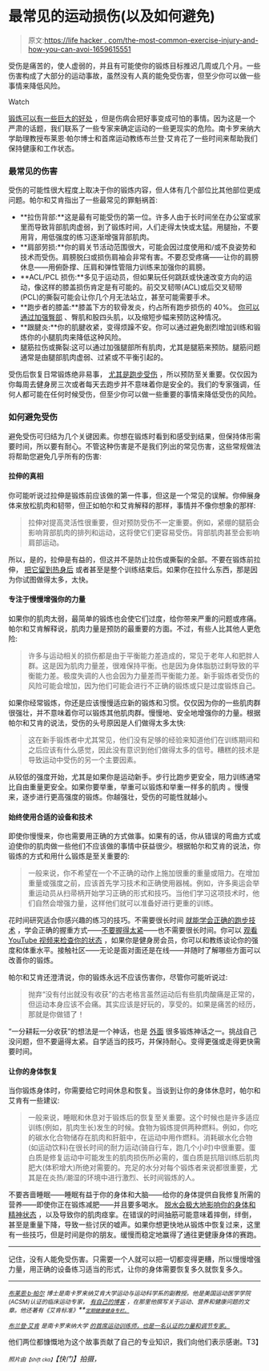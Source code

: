# 最常见的运动损伤(以及如何避免)

> 原文:[https://life hacker . com/the-most-common-exercise-injury-and-how-you-can-avoi-1659615551](https://lifehacker.com/the-most-common-exercise-injuries-and-how-you-can-avoi-1659615551)

受伤是痛苦的，使人虚弱的，并且有可能使你的锻炼目标推迟几周或几个月。一些伤害构成了大部分的运动事故，虽然没有人真的能免受伤害，但至少你可以做一些事情来降低风险。

Watch

[锻炼可以有一些巨大的好处](https://lifehacker.com/top-10-reasons-to-exercise-regularly-besides-losing-we-1473616982) ，但是伤病会把好事变成可怕的事情。因为这是一个严肃的话题，我们联系了一些专家来确定运动的一些更现实的危险。南卡罗来纳大学助理教授布莱恩·帕尔博士和首席运动教练布兰登·艾肯花了一些时间来帮助我们保持健康和工作状态。

### **最常见的伤害**

受伤的可能性很大程度上取决于你的锻炼内容，但人体有几个部位比其他部位更成问题。帕尔和艾肯指出了一些最常见的罪魁祸首:

*   **拉伤背部:**这是最有可能受伤的第一位。许多人由于长时间坐在办公室或家里而导致背部肌肉虚弱，到了锻炼时间，人们走得太快或太猛。用腿抬，不要用背，用低强度的练习逐渐增强背部肌肉。
*   **肩部劳损:**你的肩关节活动范围很大，可能会因过度使用和/或不良姿势和技术而受伤。肩膀脱臼或损伤肩袖会非常有害。不要忍受疼痛——让你的肩膀休息——用俯卧撑、压肩和弹性管阻力训练来加强你的肩膀。
*   **ACL/PCL 损伤:**多见于运动员，但如果玩任何跳跃或快速改变方向的运动，像这样的膝盖损伤肯定是有可能的。前交叉韧带(ACL)或后交叉韧带(PCL)的撕裂可能会让你几个月无法站立，甚至可能需要手术。
*   **跑步者的膝盖:**膝盖下方的软骨发炎，约占所有跑步损伤的 40%。 [你可以通过加强臀部](http://www.runnersworld.com/health/big-7-body-breakdowns?page=single) 、臀肌和股四头肌，以及缩短步幅来预防这种情况。
*   **跟腱炎:**你的肌腱收紧，变得烦躁不安。你可以通过避免剧烈增加训练和锻炼你的小腿肌肉来降低这种风险。
*   腿筋拉伤或撕裂:这可以通过加强腿部所有肌肉，尤其是腿筋来预防。腿筋问题通常是由腿部肌肉虚弱、过紧或不平衡引起的。

受伤后恢复日常锻炼绝非易事， [尤其是跑步受伤](https://lifehacker.com/how-to-return-to-running-after-an-injury-1553063140) ，所以预防至关重要。仅仅因为你每周去健身房三次或者每天去跑步并不意味着你是安全的。我们的专家强调，任何人都可能在任何时候受伤，但至少你可以做一些重要的事情来降低受伤的风险。

### **如何避免受伤**

避免受伤可归结为几个关键因素。你想在锻炼时看到和感受到结果，但保持体形需要时间，所以要有耐心。不管这种伤害是不是我们列出的常见伤害，这些常规做法将帮助您避免几乎所有的伤害:

#### **拉伸的真相**

你可能听说过拉伸是锻炼前应该做的第一件事，但这是一个常见的误解。你伸展身体来放松肌肉和韧带，但正如帕尔和艾肯解释的那样，事情并不像你想象的那样:

> 拉伸对提高灵活性很重要，但对预防受伤不一定重要。例如，紧绷的腿筋会影响背部肌肉的排列和运动，这将使它们更容易受伤。背部肌肉甚至会影响肩部运动。

所以，是的，拉伸是有益的，但这并不是防止拉伤或撕裂的全部。不要在锻炼前拉伸， [把它留到热身后](https://lifehacker.com/the-right-way-to-warm-up-for-your-workout-1642879389) 或者甚至是整个训练结束后。如果你在拉什么东西，那是因为你试图做得太多，太快。

#### **专注于慢慢增强你的力量**

如果你的肌肉太弱，最简单的锻炼也会使它们过度，给你带来严重的问题或疼痛。帕尔和艾肯解释说，肌肉力量是预防的最重要的方面。不过，有些人比其他人更危险:

> 许多与运动相关的损伤都是由于平衡能力差造成的，常见于老年人和肥胖人群。这是因为肌肉力量差，很难保持平衡。也是因为身体脂肪过剩导致的平衡能力差。极度失调的人也会因为力量差而平衡能力差。新手锻炼者受伤的风险可能会增加，因为他们可能会进行不正确的锻炼或只是过度锻炼自己。

如果你经常锻炼，你还是应该慢慢适应新的锻炼和习惯。仅仅因为你的一些肌肉群很强壮，并不意味着你可以锻炼其他肌肉群。慢慢地、安全地增强你的力量。根据帕尔和艾肯的说法，受伤的头号原因是人们做得太多太快:

> 这在新手锻炼者中尤其常见，他们没有足够的经验来知道他们在训练期间和之后应该有什么感觉，因此没有意识到他们做得太多的信号。糟糕的技术是导致运动中受伤的另一个主要因素。

从较低的强度开始，尤其是如果你是运动新手。步行比跑步更安全，阻力训练通常比自由重量更安全。如果你要举重，举重可以锻炼和举重一样多的肌肉 。慢慢来，逐步进行更高强度的锻炼。你越强壮，受伤的可能性就越小。

#### **始终使用合适的设备和技术**

即使你慢慢来，你也需要用正确的方式做事。如果有的话，你从错误的弯曲方式或迫使你的肌肉做一些他们不应该做的事情中获益很少。根据帕尔和艾肯的说法，你锻炼的方式和用什么锻炼是至关重要的:

> 一般来说，你不希望在一个不正确的动作上施加很重的重量或阻力。在增加重量或强度之前，应该首先学习技术和正确使用器械。例如，许多奥运会举重运动员从扫帚柄开始学习正确的形式和技巧。当他们学习这项技术时，他们自然会增强力量，这样他们就可以准备好进行更重的训练。

花时间研究适合你感兴趣的练习的技巧。不需要很长时间 [就能学会正确的跑步技术](http://lifehacker.com/learn-the-proper-running-technique-in-30-seconds-5928598) ，学会正确的握重方式——[不要握得太紧](http://lifehacker.com/fix-your-form-and-learn-the-right-way-to-hold-weights-f-5962111)——也不需要很长时间。你可以 [观看 YouTube 视频来检查你的状态](https://lifehacker.com/the-best-ways-to-improve-your-workouts-at-the-gym-1644104160) ，如果你是健身房会员，你可以和教练谈论你的强度和体重水平。接触社区——无论是面对面还是在线——并随时了解哪些方面可以改善你的锻炼。

帕尔和艾肯还澄清说，你的锻炼永远不应该伤害你，尽管你可能听说过:

> 抛弃“没有付出就没有收获”的古老格言虽然运动后有些肌肉酸痛是正常的，但运动本身应该不会痛。其实应该是好玩的，享受的。如果是痛苦的经历，那就是你做错了！

“一分耕耘一分收获”的想法是一个神话，也是 [外面](https://lifehacker.com/10-stubborn-exercise-myths-that-just-won-t-die-5895140) 很多锻炼神话之一。挑战自己没问题，但不要逼得太紧。自学适当的技巧，并保持耐心。变得更强或走得更快需要时间。

#### **让你的身体恢复**

当你锻炼身体时，你需要给它时间休息和恢复。当谈到让你的身体休息时，帕尔和艾肯有一些建议:

> 一般来说，睡眠和休息对于锻炼后的恢复至关重要。这个时候也是许多适应训练(例如，肌肉生长)发生的时候。食物为锻炼提供两种燃料。例如，你吃的碳水化合物储存在肌肉和肝脏中，在运动中用作燃料。消耗碳水化合物(如运动饮料)在很长时间的耐力运动(骑自行车，跑几个小时)中很重要。蛋白质是修复运动中可能发生的肌肉损伤所必需的，蛋白质是抗阻训练后肌肉肥大(体积增大)所绝对需要的。充足的水分对每个锻炼者来说都很重要，尤其是在炎热/潮湿的环境中进行激烈、长时间锻炼的人。

不要吝啬睡眠——睡眠有益于你的身体和大脑——给你的身体提供自我修复所需的营养——即使你正在锻炼减肥——并且要多喝水。 [脱水会极大地影响你的身体和精神状态](http://lifehacker.com/know-the-effects-of-dehydration-to-stop-them-before-the-5922874) ，以及导致你的肌肉痉挛。在错误的时间抽筋可能意味着摔倒，绊倒，甚至是重量下降，导致一些讨厌的嘘声。如果你想更快地从锻炼中恢复过来，这里有一些技巧，但是时间是你的朋友。缓慢而稳定地赢得了通往更健康身体的赛跑。

* * *

记住，没有人能免受伤害。只需要一个人就可以把一切都变得更糟，所以慢慢增强力量，用正确的设备练习适当的形式，让你的身体需要恢复多久就恢复多久。

* * *

[*<small>布莱恩·b·帕尔</small>*](http://about.me/drbrianparr) *<small>博士是南卡罗来纳艾肯大学运动与运动科学系的副教授。他是美国运动医学学院(ACSM)认证的临床运动专家，</small>* [*<small>有自己的博客</small>*](http://drbrianparr.wordpress.com/) *<small>，在那里他撰写关于运动、营养和健康问题的文章。他还著有《艾肯标准》</small>**<small>[*<small>定期健康健身专栏。</small>*](http://www.aikenstandard.com/health-and-fitness)</small>*

[*<small>布兰登·艾肯</small>*](http://www.pacersports.com/information/directory/bios/Aiken_Brandon) *<small>是南卡罗来纳大学</small>* [*<small>的首席运动训练师，也是一名认证的力量和调节专家。</small>*](http://web.usca.edu/about-usc-aiken/faculty-staff/staff-list.dot)

他们两位都慷慨地为这个故事贡献了自己的专业知识，我们向他们表示感谢。T3】

<small>*照片由*</small><small><small>*【shift cka】*</small></small>*【快门】拍摄，*
